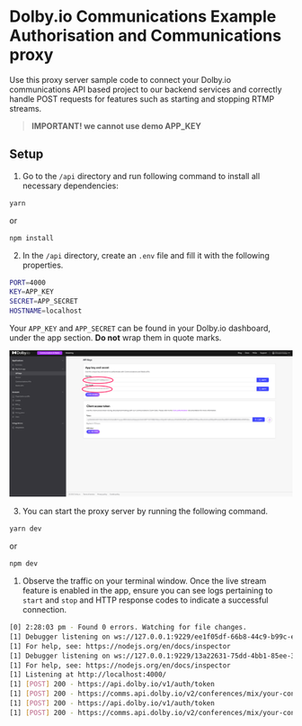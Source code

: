 # Dolby.io Communications Example Authorisation and Communications proxy

Use this proxy server sample code to connect your Dolby.io communications API based project to our backend services and correctly handle POST requests for features such as starting and stopping RTMP streams.

> **IMPORTANT! we cannot use demo APP_KEY**

## Setup

1. Go to the `/api` directory and run following command to install all necessary dependencies:

```bash
yarn
```

or

```bash
npm install
```

2. In the `/api` directory, create an `.env` file and fill it with the following properties.

```bash
PORT=4000
KEY=APP_KEY
SECRET=APP_SECRET
HOSTNAME=localhost
```

Your `APP_KEY` and `APP_SECRET` can be found in your Dolby.io dashboard, under the app section. **Do not** wrap them in quote marks.

![Keys and secrets](../documentation/assets/app_keys.png)

3. You can start the proxy server by running the following command.

```bash
yarn dev
```

or

```bash
npm dev
```

1. Observe the traffic on your terminal window. Once the live stream feature is enabled in the app, ensure you can see logs pertaining to `start` and `stop` and HTTP response codes to indicate a successful connection.

```bash
[0] 2:28:03 pm - Found 0 errors. Watching for file changes.
[1] Debugger listening on ws://127.0.0.1:9229/ee1f05df-66b8-44c9-b99c-e4952c0d7641
[1] For help, see: https://nodejs.org/en/docs/inspector
[1] Debugger listening on ws://127.0.0.1:9229/13a22631-75dd-4bb1-85ee-37f1a168cbb9
[1] For help, see: https://nodejs.org/en/docs/inspector
[1] Listening at http://localhost:4000/
[1] [POST] 200 - https://api.dolby.io/v1/auth/token
[1] [POST] 200 - https://comms.api.dolby.io/v2/conferences/mix/your-conference-id/rtmp/start
[1] [POST] 200 - https://api.dolby.io/v1/auth/token
[1] [POST] 200 - https://comms.api.dolby.io/v2/conferences/mix/your-conference-id/rtmp/stop
```
